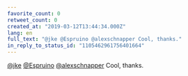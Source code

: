 ```yaml
---
favorite_count: 0
retweet_count: 0
created_at: "2019-03-12T13:44:34.000Z"
lang: en
full_text: "@jke @Espruino @alexschnapper Cool, thanks."
in_reply_to_status_id: "1105462961756401664"
---
```


[@jke](https://twitter.com/jke) [@Espruino](https://twitter.com/Espruino)
[@alexschnapper](https://twitter.com/alexschnapper) Cool, thanks.
